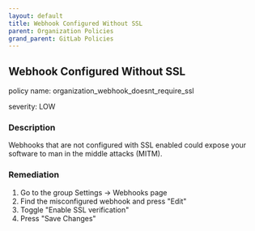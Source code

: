 ```yaml
---
layout: default
title: Webhook Configured Without SSL
parent: Organization Policies
grand_parent: GitLab Policies
---
```



## Webhook Configured Without SSL
policy name: organization_webhook_doesnt_require_ssl

severity: LOW

### Description
Webhooks that are not configured with SSL enabled could expose your software to man in the middle attacks (MITM).


### Remediation
1. Go to the group Settings -> Webhooks page
2. Find the misconfigured webhook and press "Edit"
3. Toggle "Enable SSL verification"
4. Press "Save Changes"



